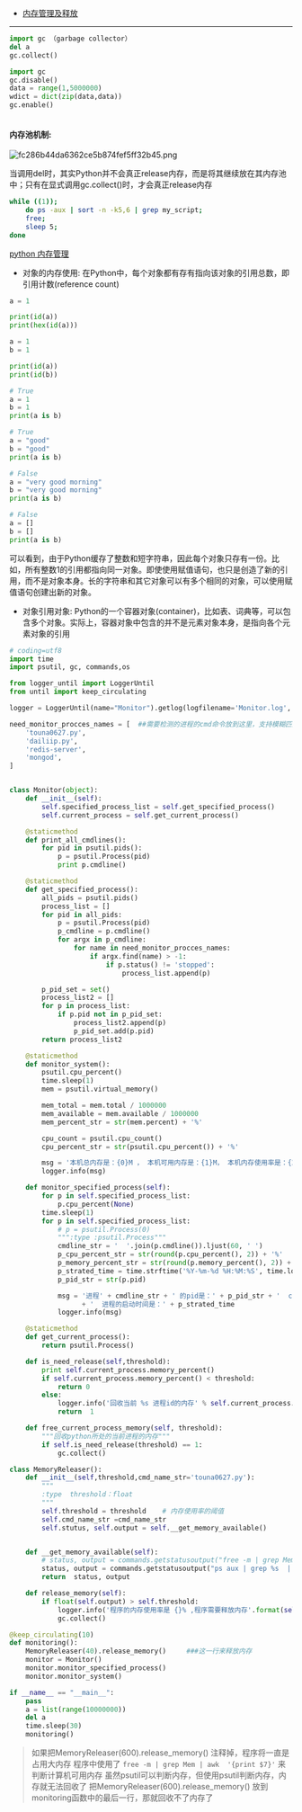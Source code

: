 - [内存管理及释放 ](https://blog.csdn.net/jiangjiang_jian/article/details/79140742)

----

```python
import gc （garbage collector）
del a
gc.collect()
```

```python
import gc
gc.disable()
data = range(1,5000000)  
wdict = dict(zip(data,data))  
gc.enable()
```

```
```

####  内存池机制:

![fc286b44da6362ce5b874fef5ff32b45.png](evernotecid://D8706BDE-7D2C-4F0E-B812-EA5A632A314D/appyinxiangcom/2930334/ENResource/p149)

 

当调用del时，其实Python并不会真正release内存，而是将其继续放在其内存池中；只有在显式调用gc.collect()时，才会真正release内存

```bash
while ((1)); 
    do ps -aux | sort -n -k5,6 | grep my_script; 
    free; 
    sleep 5; 
done
```




[python 内存管理](http://www.cnblogs.com/vamei/p/3232088.html)


* 对象的内存使用: 在Python中，每个对象都有存有指向该对象的引用总数，即引用计数(reference count)

```python
a = 1

print(id(a))
print(hex(id(a)))

a = 1
b = 1

print(id(a))
print(id(b))

# True
a = 1
b = 1
print(a is b)

# True
a = "good"
b = "good"
print(a is b)

# False
a = "very good morning"
b = "very good morning"
print(a is b)

# False
a = []
b = []
print(a is b)
```
可以看到，由于Python缓存了整数和短字符串，因此每个对象只存有一份。比如，所有整数1的引用都指向同一对象。即使使用赋值语句，也只是创造了新的引用，而不是对象本身。长的字符串和其它对象可以有多个相同的对象，可以使用赋值语句创建出新的对象。

* 对象引用对象: Python的一个容器对象(container)，比如表、词典等，可以包含多个对象。实际上，容器对象中包含的并不是元素对象本身，是指向各个元素对象的引用





```python
# coding=utf8
import time
import psutil, gc, commands,os

from logger_until import LoggerUntil
from until import keep_circulating

logger = LoggerUntil(name="Monitor").getlog(logfilename='Monitor.log', loglevel=2, add_StreamHandler=1)

need_monitor_procces_names = [  ##需要检测的进程的cmd命令放到这里，支持模糊匹配
    'touna0627.py',
    'dailiip.py',
    'redis-server',
    'mongod',
]


class Monitor(object):
    def __init__(self):
        self.specified_process_list = self.get_specified_process()
        self.current_process = self.get_current_process()

    @staticmethod
    def print_all_cmdlines():
        for pid in psutil.pids():
            p = psutil.Process(pid)
            print p.cmdline()

    @staticmethod
    def get_specified_process():
        all_pids = psutil.pids()
        process_list = []
        for pid in all_pids:
            p = psutil.Process(pid)
            p_cmdline = p.cmdline()
            for argx in p_cmdline:
                for name in need_monitor_procces_names:
                    if argx.find(name) > -1:
                        if p.status() != 'stopped':
                            process_list.append(p)

        p_pid_set = set()
        process_list2 = []
        for p in process_list:
            if p.pid not in p_pid_set:
                process_list2.append(p)
                p_pid_set.add(p.pid)
        return process_list2

    @staticmethod
    def monitor_system():
        psutil.cpu_percent()
        time.sleep(1)
        mem = psutil.virtual_memory()

        mem_total = mem.total / 1000000
        mem_available = mem.available / 1000000
        mem_percent_str = str(mem.percent) + '%'

        cpu_count = psutil.cpu_count()
        cpu_percent_str = str(psutil.cpu_percent()) + '%'

        msg = '本机总内存是：{0}M ， 本机可用内存是：{1}M， 本机内存使用率是：{2}， 本机cpu核数是：{3}， 本机cpu使用率是：{4}\n\n'.format(mem_total, mem_available, mem_percent_str, cpu_count, cpu_percent_str)
        logger.info(msg)

    def monitor_specified_process(self):
        for p in self.specified_process_list:
            p.cpu_percent(None)
        time.sleep(1)
        for p in self.specified_process_list:
            # p = psutil.Process(0)
            """:type :psutil.Process"""
            cmdline_str = '  '.join(p.cmdline()).ljust(60, ' ')
            p_cpu_percent_str = str(round(p.cpu_percent(), 2)) + '%'
            p_memory_percent_str = str(round(p.memory_percent(), 2)) + '%'
            p_strated_time = time.strftime('%Y-%m-%d %H:%M:%S', time.localtime(p.create_time()))
            p_pid_str = str(p.pid)

            msg = '进程' + cmdline_str + ' 的pid是：' + p_pid_str + '  cpu使用率是：' + p_cpu_percent_str + '  内存使用率是：' + p_memory_percent_str \
                  + '  进程的启动时间是：' + p_strated_time
            logger.info(msg)

    @staticmethod
    def get_current_process():
        return psutil.Process()

    def is_need_release(self,threshold):
        print self.current_process.memory_percent()
        if self.current_process.memory_percent() < threshold:
            return 0
        else:
            logger.info('回收当前 %s 进程id的内存' % self.current_process.pid)
            return  1

    def free_current_process_memory(self, threshold):
        """回收python所处的当前进程的内存"""
        if self.is_need_release(threshold) == 1:
            gc.collect()

class MemoryReleaser():
    def __init__(self,threshold,cmd_name_str='touna0627.py'):
        """
        :type  threshold：float
        """
        self.threshold = threshold    # 内存使用率的阈值
        self.cmd_name_str =cmd_name_str
        self.stutus, self.output = self.__get_memory_available()


    def __get_memory_available(self):
        # status, output = commands.getstatusoutput("free -m | grep Mem | awk  '{print $4}'")  ##shell命令查询计算机可用内存
        status, output = commands.getstatusoutput("ps aux | grep %s  | sort -k4,4nr|head -1| awk '{print $4}'"%(self.cmd_name_str))  ##shell命令查询程序的内存使用率
        return  status, output

    def release_memory(self):
        if float(self.output) > self.threshold:
            logger.info('程序的内存使用率是 {}% ,程序需要释放内存'.format(self.output))
            gc.collect()

@keep_circulating(10)
def monitoring():
    MemoryReleaser(40).release_memory()     ###这一行来释放内存
    monitor = Monitor()
    monitor.monitor_specified_process()
    monitor.monitor_system()

if __name__ == "__main__":
    pass
    a = list(range(10000000))
    del a
    time.sleep(30)
    monitoring()
```

>如果把MemoryReleaser(600).release_memory() 注释掉，程序将一直是占用大内存
>程序中使用了 
>`free -m | grep Mem | awk  '{print $7}'`
>来判断计算机可用内存
>虽然psutil可以判断内存，但使用psutil判断内存，内存就无法回收了
>把MemoryReleaser(600).release_memory() 放到monitoring函数中的最后一行，那就回收不了内存了